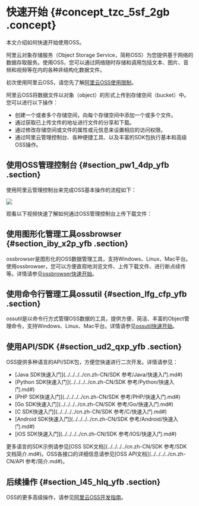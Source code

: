 # 快速开始 {#concept_tzc_5sf_2gb .concept}

本文介绍如何快速开始使用OSS。

阿里云对象存储服务（Object Storage Service，简称OSS）为您提供基于网络的数据存取服务。使用OSS，您可以通过网络随时存储和调用包括文本、图片、音频和视频等在内的各种非结构化数据文件。

初次使用阿里云OSS，请您先了解[阿里云OSS使用限制](../../../../cn.zh-CN/产品简介/使用限制.md#)。

阿里云OSS将数据文件以对象（object）的形式上传到存储空间（bucket）中。您可以进行以下操作：

-   创建一个或者多个存储空间，向每个存储空间中添加一个或多个文件。
-   通过获取已上传文件的地址进行文件的分享和下载。
-   通过修改存储空间或文件的属性或元信息来设置相应的访问权限。
-   通过阿里云管理控制台、各种便捷工具、以及丰富的SDK包执行基本和高级OSS操作。

## 使用OSS管理控制台 {#section_pw1_4dp_yfb .section}

使用阿里云管理控制台来完成OSS基本操作的流程如下：

![](http://static-aliyun-doc.oss-cn-hangzhou.aliyuncs.com/assets/img/4330/154521435733568_zh-CN.jpg)

观看以下视频快速了解如何通过OSS管理控制台上传下载文件：

## 使用图形化管理工具ossbrowser {#section_iby_x2p_yfb .section}

ossbrowser是图形化的OSS数据管理工具，支持Windows、Linux、Mac平台。使用ossbrowser，您可以方便直观地浏览文件、上传下载文件、进行断点续传等。详情请参见[ossbrowser快速开始](../../../../cn.zh-CN/常用工具/ossbrowser/快速开始.md#)。

## 使用命令行管理工具ossutil {#section_lfg_cfp_yfb .section}

ossutil是以命令行方式管理OSS数据的工具，提供方便、简洁、丰富的Object管理命令，支持Windows、Linux、Mac平台。详情请参见[ossutil快速开始](../../../../cn.zh-CN/常用工具/ossutil/快速开始.md#)。

## 使用API/SDK {#section_ud2_qxp_yfb .section}

OSS提供多种语言的API/SDK包，方便您快速进行二次开发。详情请参见：

-   [Java SDK快速入门](../../../../cn.zh-CN/SDK 参考/Java/快速入门.md#)
-   [Python SDK快速入门](../../../../cn.zh-CN/SDK 参考/Python/快速入门.md#)
-   [PHP SDK快速入门](../../../../cn.zh-CN/SDK 参考/PHP/快速入门.md#)
-   [Go SDK快速入门](../../../../cn.zh-CN/SDK 参考/Go/快速入门.md#)
-   [C SDK快速入门](../../../../cn.zh-CN/SDK 参考/C/快速入门.md#)
-   [Android SDK快速入门](../../../../cn.zh-CN/SDK 参考/Android/快速入门.md#)
-   [iOS SDK快速入门](../../../../cn.zh-CN/SDK 参考/IOS/快速入门.md#)

更多语言的SDK示例请参见[OSS SDK文档](../../../../cn.zh-CN/SDK 参考/SDK 文档简介.md#)。OSS各接口的详细信息请参见[OSS API文档](../../../../cn.zh-CN/API 参考/简介.md#)。

## 后续操作 {#section_l45_hlq_yfb .section}

OSS的更多高级操作，请参见[阿里云OSS开发指南](cn.zh-CN/开发指南/基本概念介绍.md#)。

